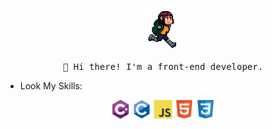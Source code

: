 <p align="center">
  <img src="/images/run.gif" width="65px">
  <br><br>
  <samp>
    👋 Hi there! I'm a front-end developer.
  </samp>
</p>

- Look My Skills:

<div align="center">
  <img src='/images/csharp.svg' width='30' />
  <img src='/images/c-original.svg' width='30' />
  <img src='/images/js.svg' width='30' />
  <img src='/images/html.svg' width='30' />
  <img src='/images/css.svg' width='30' />
</div>
